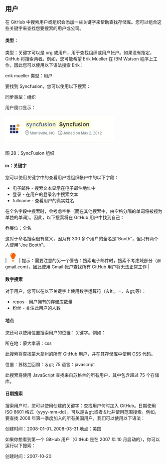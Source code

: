 ## 用户

在 GitHub 中搜索用户或组织会添加一些关键字来帮助查找存储库。您可以组合这些关键字来查找您要搜索的用户或公司。

#### 类型：

类型：关键字可以是 org 或用户，用于查找组织或用户帐户。如果没有指定，GitHub 将搜索两者。例如，您可能希望 Erik Mueller 在 IBM Watson 程序上工作，因此您可以使用以下语法搜索 Erik：

erik mueller 类型：用户

要找到 Syncfusion，您可以使用以下搜索：

同步类型：组织

用户窗口显示：

![](img/00032.jpeg)

图 28：SyncFusion 组织

#### in：关键字

您可以使用关键字中的查看用户或组织帐户中的以下字段：

*   电子邮件 - 搜索文本显示在电子邮件地址中
*   登录 - 在用户的登录名中搜索文本
*   fullname - 查看用户的真实姓名

在全名字段中搜索时，会考虑空格（而在其他搜索中，由空格分隔的单词将被视为单独的单词）。因此，以下搜索将在 GitHub 用户中找到自己：

乔展位：全名

这对于命名搜索很有意义，因为有 300 多个用户的全名是“Booth”，但只有两个人使用“Joe Booth”。

| ![](img/00007.jpeg) | 提示：需要注意的另一个警告：搜索电子邮件时，搜索不考虑域部分（@ gmail.com），因此使用 Gmail 帐户查找所有 GitHub 用户将无法正常工作 |

#### 数字搜索

对于用户，您可以在以下关键字上使用数字运算符（＆lt;，=，＆gt;等）：

*   repos - 用户拥有的存储库数量
*   粉丝 - 关注此用户的人数

#### 地点

您还可以使用位置搜索用户的位置：关键字。例如：

所在地：蒙大拿语：css

此搜索将查找蒙大拿州的所有 GitHub 用户，并在其存储库中使用 CSS 代码。

位置：苏格兰回购：＆gt; 75 语言：javascript

此搜索将使用 JavaScript 查找来自苏格兰的所有用户，其中包含超过 75 个存储库。

#### 日期搜索

搜索用户时，您可以使用创建的关键字：查找用户何时加入 GitHub。日期使用 ISO 8601 格式（yyyy-mm-dd），可以是＆gt;或者＆lt;并使用范围搜索。例如，要查找 2008 年第一季度加入的所有美国用户，我们可以使用以下语法：

创建时间：2008-01-01..2008-03-31 地点：美国

如果你想看到第一个 GitHub 用户（GitHub 是在 2007 年 10 月启动的），你可以运行以下搜索：

创建时间：2007-10-20